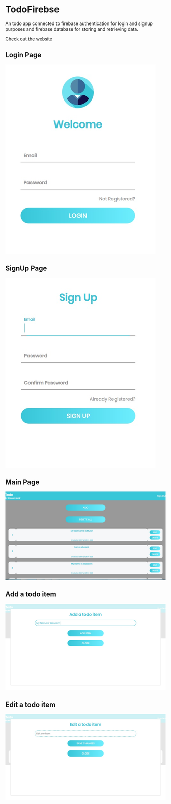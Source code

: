 # TodoFirebse
  An todo app connected to firebase authentication for login and signup purposes and firebase database for storing and retrieving data.
  
  [Check out the website](https://todoitems.ml/)
  
  Login Page
  ----------
  ![](Images/Login.jpg)

  SignUp Page
  -----------
  ![](Images/SignUp.jpg)
  
  
  Main Page
  -----------
  ![](Images/ShowList.jpg)
  
  Add a todo item
  ---------------
  ![](Images/AddTodoItem.jpg)
  
  Edit a todo item
  ---------------
  ![](Images/EditTodoItem.jpg)
